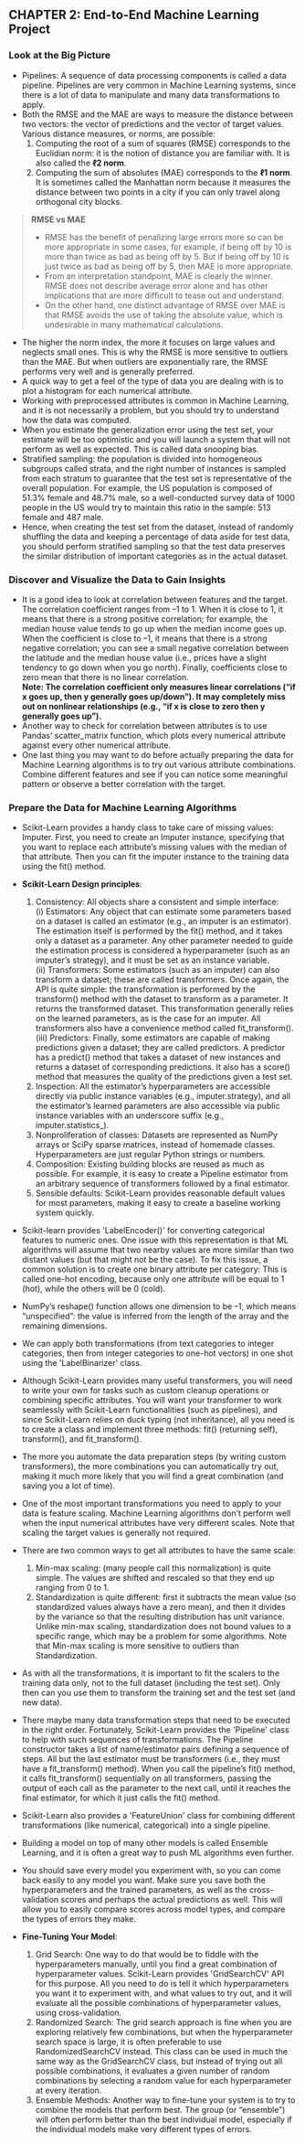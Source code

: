 ## CHAPTER 2: End-to-End Machine Learning Project

### Look at the Big Picture
- Pipelines: A sequence of data processing components is called a data pipeline. Pipelines are very common in Machine Learning systems, since there is a lot of data to manipulate and many data transformations to apply.
- Both the RMSE and the MAE are ways to measure the distance between two vectors: the vector of predictions and the vector of target values.  Various distance measures, or norms, are possible:
    1. Computing the root of a sum of squares (RMSE) corresponds to the Euclidian norm: it is the notion of distance you are familiar with. It is also called the **ℓ2 norm**.
    2. Computing the sum of absolutes (MAE) corresponds to the **ℓ1 norm**. It is sometimes called the Manhattan norm because it measures the distance between two points in a city if you can only travel along orthogonal city blocks.
> **RMSE vs MAE**  
>- RMSE has the benefit of penalizing large errors more so can be more appropriate in some cases, for example, if being off by 10 is more than twice as bad as being off by 5. But if being off by 10 is just twice as bad as being off by 5, then MAE is more appropriate.
>- From an interpretation standpoint, MAE is clearly the winner. RMSE does not describe average error alone and has other implications that are more difficult to tease out and understand.
>- On the other hand, one distinct advantage of RMSE over MAE is that RMSE avoids the use of taking the absolute value, which is undesirable in many mathematical calculations. 
    
- The higher the norm index, the more it focuses on large values and neglects small ones. This is why the RMSE is more sensitive to outliers than the MAE. But when outliers are exponentially rare, the RMSE performs very well and is generally preferred. 
- A quick way to get a feel of the type of data you are dealing with is to plot a histogram for each numerical attribute.
- Working with preprocessed attributes is common in Machine Learning, and it is not necessarily a problem, but you should try to understand how the data was computed.
- When you estimate the generalization error using the test set, your estimate will be too optimistic and you will launch a system that will not perform as well as expected. This is called data snooping bias.
- Stratified sampling: the population is divided into homogeneous subgroups called strata, and the right number of instances is sampled from each stratum to guarantee that the test set is representative of the overall population. For example, the US population is composed of 51.3% female and 48.7% male, so a well-conducted survey data of 1000 people in the US would try to maintain this ratio in the sample: 513 female and 487 male.
- Hence, when creating the test set from the dataset, instead of randomly shuffling the data and keeping a percentage of data aside for test data, you should perform stratified sampling so that the test data preserves the similar distribution of important categories as in the actual dataset.

### Discover and Visualize the Data to Gain Insights
- It is a good idea to look at correlation between features and the target. The correlation coefficient ranges from –1 to 1. When it is close to 1, it means that there is a strong positive correlation; for example, the median house value tends to go up when the median income goes up. When the coefficient is close to –1, it means that there is a strong negative correlation; you can see a small negative correlation between the latitude and the median house value (i.e., prices have a slight tendency to go down when you go north). Finally, coefficients close to zero mean that there is no linear correlation.  
__Note: The correlation coefficient only measures linear correlations (“if x goes up, then y generally goes up/down”). It may completely miss out on nonlinear relationships (e.g., “if x is close to zero then y generally goes up”).__
- Another way to check for correlation between attributes is to use Pandas’ scatter_matrix function, which plots every numerical attribute against every other numerical attribute.
- One last thing you may want to do before actually preparing the data for Machine Learning algorithms is to try out various attribute combinations. Combine different features and see if you can notice some meaningful pattern or observe a better correlation with the target. 


### Prepare the Data for Machine Learning Algorithms
- Scikit-Learn provides a handy class to take care of missing values: Imputer. First, you need to create an Imputer instance, specifying that you want to replace each attribute’s missing values with the median of that attribute. Then you can fit the imputer instance to the training data using the fit() method. 
- **Scikit-Learn Design principles**:
	1. Consistency: All objects share a consistent and simple interface:  
		(i) Estimators: Any object that can estimate some parameters based on a dataset is called an estimator (e.g., an imputer is an estimator). The estimation itself is performed by the fit() method, and it takes only a dataset as a parameter. Any other parameter needed to guide the estimation process is considered a hyperparameter (such as an imputer’s strategy), and it must be set as an instance variable.  
		(ii) Transformers: Some estimators (such as an imputer) can also transform a dataset; these are called transformers. Once again, the API is quite simple: the transformation is performed by the transform() method with the dataset to transform as a parameter. It returns the transformed dataset. This transformation generally relies on the learned parameters, as is the case for an imputer. All transformers also have a convenience method called fit_transform().  
		(iii) Predictors: Finally, some estimators are capable of making predictions given a dataset; they are called predictors. A predictor has a predict() method that takes a dataset of new instances and returns a dataset of corresponding predictions. It also has a score() method that measures the quality of the predictions given a test set.  
	2. Inspection: All the estimator’s hyperparameters are accessible directly via public instance variables (e.g., imputer.strategy), and all the estimator’s learned parameters are also accessible via public instance variables with an underscore suffix (e.g., imputer.statistics_).
	3. Nonproliferation of classes: Datasets are represented as NumPy arrays or SciPy sparse matrices, instead of homemade classes. Hyperparameters are just regular Python strings or numbers.
	4. Composition: Existing building blocks are reused as much as possible. For example, it is easy to create a Pipeline estimator from an arbitrary sequence of transformers followed by a final estimator.
	5. Sensible defaults: Scikit-Learn provides reasonable default values for most parameters, making it easy to create a baseline working system quickly.
- Scikit-learn provides 'LabelEncoder()' for converting categorical features to numeric ones. One issue with this representation is that ML algorithms will assume that two nearby values are more similar than two distant values (but that might not be the case). To fix this issue, a common solution is to create one binary attribute per category: This is called one-hot encoding, because only one attribute will be equal to 1 (hot), while the others will be 0 (cold).
- NumPy’s reshape() function allows one dimension to be –1, which means “unspecified”: the value is inferred from the length of the array and the remaining dimensions.
- We can apply both transformations (from text categories to integer categories, then from integer categories to one-hot vectors) in one shot using the 'LabelBinarizer' class.
- Although Scikit-Learn provides many useful transformers, you will need to write your own for tasks such as custom cleanup operations or combining specific attributes. You will want your transformer to work seamlessly with Scikit-Learn functionalities (such as pipelines), and since Scikit-Learn relies on duck typing (not inheritance), all you need is to create a class and implement three methods: fit() (returning self), transform(), and fit_transform().
- The more you automate the data preparation steps (by writing custom transformers), the more combinations you can automatically try out, making it much more likely that you will find a great combination (and saving you a lot of time).

- One of the most important transformations you need to apply to your data is feature scaling. Machine Learning algorithms don’t perform well when the input numerical attributes have very different scales. Note that scaling the target values is generally not required.
- There are two common ways to get all attributes to have the same scale:
	1. Min-max scaling: (many people call this normalization) is quite simple. The values are shifted and rescaled so that they end up ranging from 0 to 1. 
	2. Standardization is quite different: first it subtracts the mean value (so standardized values always have a zero mean), and then it divides by the variance so that the resulting distribution has unit variance. Unlike min-max scaling, standardization does not bound values to a specific range, which may be a problem for some algorithms.
	Note that Min-max scaling is more sensitive to outliers than Standardization. 
- As with all the transformations, it is important to fit the scalers to the training data only, not to the full dataset (including the test set). Only then can you use them to transform the training set and the test set (and new data).
- There maybe many data transformation steps that need to be executed in the right order. Fortunately, Scikit-Learn provides the 'Pipeline' class to help with such sequences of transformations. The Pipeline constructor takes a list of name/estimator pairs defining a sequence of steps. All but the last estimator must be transformers (i.e., they must have a fit_transform() method). When you call the pipeline’s fit() method, it calls fit_transform() sequentially on all transformers, passing the output of each call as the parameter to the next call, until it reaches the final estimator, for which it just calls the fit() method.
- Scikit-Learn also provides a 'FeatureUnion' class for combining different transformations (like numerical, categorical) into a single pipeline.
- Building a model on top of many other models is called Ensemble Learning, and it is often a great way to push ML algorithms even further.
- You should save every model you experiment with, so you can come back easily to any model you want. Make sure you save both the hyperparameters and the trained parameters, as well as the cross-validation scores and perhaps the actual predictions as well. This will allow you to easily compare scores across model types, and compare the types of errors they make.
- **Fine-Tuning Your Model**:
    1. Grid Search: One way to do that would be to fiddle with the hyperparameters manually, until you find a great combination of hyperparameter values. Scikit-Learn provides 'GridSearchCV' API for this purpose. All you need to do is tell it which hyperparameters you want it to experiment with, and what values to try out, and it will evaluate all the possible combinations of hyperparameter values, using cross-validation.
    2. Randomized Search: The grid search approach is fine when you are exploring relatively few combinations, but when the hyperparameter search space is large, it is often preferable to use RandomizedSearchCV instead. This class can be used in much the same way as the GridSearchCV class,  but instead of trying out all possible combinations, it evaluates a given number of random  combinations by selecting a random value for each hyperparameter at every iteration. 
    3. Ensemble Methods: Another way to fine-tune your system is to try to combine the models that perform best. The group (or “ensemble”) will often perform better than the best individual
model, especially if the individual models make very different types of errors.
